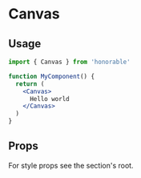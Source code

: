 # Canvas

## Usage

```jsx
import { Canvas } from 'honorable'

function MyComponent() {
  return (
    <Canvas>
      Hello world
    </Canvas>
  )
}
```

## Props

For style props see the section's root.
